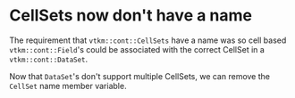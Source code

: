 # CellSets now don't have a name

The requirement that `vtkm::cont::CellSets` have a name was so
cell based `vtkm::cont::Field`'s could be associated with the
correct CellSet in a `vtkm::cont::DataSet`. 

Now that `DataSet`'s don't support multiple CellSets, we can remove
the `CellSet` name member variable.
